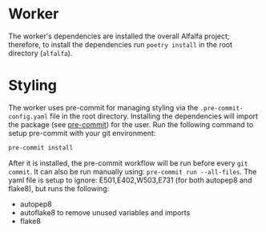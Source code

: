 # Worker

The worker's dependencies are installed the overall Alfalfa project; therefore, to install
the dependencies run `poetry install` in the root directory (`alfalfa`).

# Styling

The worker uses pre-commit for managing styling via the `.pre-commit-config.yaml` file in the root directory.
Installing the dependencies will import the package (see [pre-commit](https://pre-commit.com/#intro)) for the user.
Run the following command to setup pre-commit with your git environment:

```bash
pre-commit install
```

After it is installed, the pre-commit workflow will be run before every `git commit`.  It can also be run manually using: `pre-commit run --all-files`.  The yaml file is setup to ignore: E501,E402,W503,E731 (for both autopep8 and flake8), but runs the following:

* autopep8
* autoflake8 to remove unused variables and imports
* flake8
